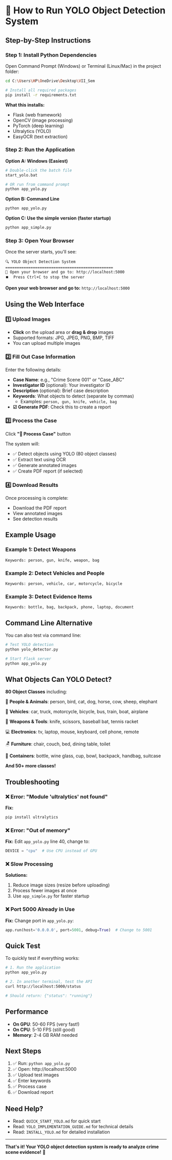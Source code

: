 # 🚀 How to Run YOLO Object Detection System

## Step-by-Step Instructions

### Step 1: Install Python Dependencies

Open Command Prompt (Windows) or Terminal (Linux/Mac) in the project folder:

```bash
cd C:\Users\HP\OneDrive\Desktop\VII_Sem

# Install all required packages
pip install -r requirements.txt
```

**What this installs:**
- Flask (web framework)
- OpenCV (image processing)
- PyTorch (deep learning)
- Ultralytics (YOLO)
- EasyOCR (text extraction)

### Step 2: Run the Application

**Option A: Windows (Easiest)**
```bash
# Double-click the batch file
start_yolo.bat

# OR run from command prompt
python app_yolo.py
```

**Option B: Command Line**
```bash
python app_yolo.py
```

**Option C: Use the simple version (faster startup)**
```bash
python app_simple.py
```

### Step 3: Open Your Browser

Once the server starts, you'll see:
```
🔍 YOLO Object Detection System
===============================================
📱 Open your browser and go to: http://localhost:5000
⏹️  Press Ctrl+C to stop the server
```

**Open your web browser and go to:** `http://localhost:5000`

## Using the Web Interface

### 1️⃣ Upload Images

- **Click** on the upload area or **drag & drop** images
- Supported formats: JPG, JPEG, PNG, BMP, TIFF
- You can upload multiple images

### 2️⃣ Fill Out Case Information

Enter the following details:
- **Case Name**: e.g., "Crime Scene 001" or "Case_ABC"
- **Investigator ID** (optional): Your investigator ID
- **Description** (optional): Brief case description
- **Keywords**: What objects to detect (separate by commas)
  - Examples: `person, gun, knife, vehicle, bag`
- **☑ Generate PDF**: Check this to create a report

### 3️⃣ Process the Case

Click **"🚀 Process Case"** button

The system will:
- ✅ Detect objects using YOLO (80 object classes)
- ✅ Extract text using OCR
- ✅ Generate annotated images
- ✅ Create PDF report (if selected)

### 4️⃣ Download Results

Once processing is complete:
- Download the PDF report
- View annotated images
- See detection results

## Example Usage

### Example 1: Detect Weapons
```
Keywords: person, gun, knife, weapon, bag
```

### Example 2: Detect Vehicles and People
```
Keywords: person, vehicle, car, motorcycle, bicycle
```

### Example 3: Detect Evidence Items
```
Keywords: bottle, bag, backpack, phone, laptop, document
```

## Command Line Alternative

You can also test via command line:

```bash
# Test YOLO detection
python yolo_detector.py

# Start Flask server
python app_yolo.py
```

## What Objects Can YOLO Detect?

**80 Object Classes** including:

👤 **People & Animals**: person, bird, cat, dog, horse, cow, sheep, elephant

🚗 **Vehicles**: car, truck, motorcycle, bicycle, bus, train, boat, airplane

🔪 **Weapons & Tools**: knife, scissors, baseball bat, tennis racket

💻 **Electronics**: tv, laptop, mouse, keyboard, cell phone, remote

🪑 **Furniture**: chair, couch, bed, dining table, toilet

🎒 **Containers**: bottle, wine glass, cup, bowl, backpack, handbag, suitcase

**And 50+ more classes!**

## Troubleshooting

### ❌ Error: "Module 'ultralytics' not found"

**Fix:**
```bash
pip install ultralytics
```

### ❌ Error: "Out of memory"

**Fix:**
Edit `app_yolo.py` line 40, change to:
```python
DEVICE = "cpu"  # Use CPU instead of GPU
```

### ❌ Slow Processing

**Solutions:**
1. Reduce image sizes (resize before uploading)
2. Process fewer images at once
3. Use `app_simple.py` for faster startup

### ❌ Port 5000 Already in Use

**Fix:**
Change port in `app_yolo.py`:
```python
app.run(host='0.0.0.0', port=5001, debug=True)  # Change to 5001
```

## Quick Test

To quickly test if everything works:

```bash
# 1. Run the application
python app_yolo.py

# 2. In another terminal, test the API
curl http://localhost:5000/status

# Should return: {"status": "running"}
```

## Performance

- **On GPU**: 50-60 FPS (very fast!)
- **On CPU**: 5-10 FPS (still good)
- **Memory**: 2-4 GB RAM needed

## Next Steps

1. ✅ Run: `python app_yolo.py`
2. ✅ Open: http://localhost:5000
3. ✅ Upload test images
4. ✅ Enter keywords
5. ✅ Process case
6. ✅ Download report

## Need Help?

- Read: `QUICK_START_YOLO.md` for quick start
- Read: `YOLO_IMPLEMENTATION_GUIDE.md` for technical details
- Read: `INSTALL_YOLO.md` for detailed installation

---

**That's it! Your YOLO object detection system is ready to analyze crime scene evidence!** 🎉

